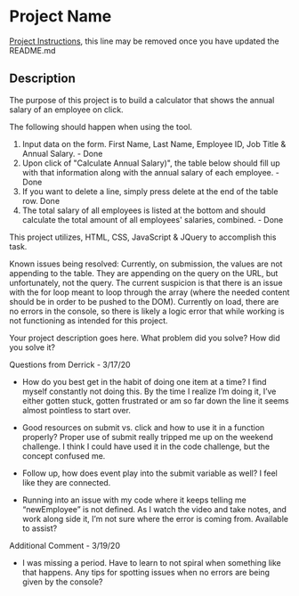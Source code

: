 # Project Name

[Project Instructions](./INSTRUCTIONS.md), this line may be removed once you have updated the README.md

## Description

The purpose of this project is to build a calculator that shows the annual salary of an employee on click.

The following should happen when using the tool.

1. Input data on the form. First Name, Last Name, Employee ID, Job Title & Annual Salary. - Done
2. Upon click of "Calculate Annual Salary)", the table below should fill up with that information along with the annual salary of each employee. - Done
3. If you want to delete a line, simply press delete at the end of the table row. Done
4. The total salary of all employees is listed at the bottom and should calculate the total amount of all employees' salaries, combined. - Done

This project utilizes, HTML, CSS, JavaScript & JQuery to accomplish this task.

Known issues being resolved: Currently, on submission, the values are not appending to the table. They are appending on the query on the URL, but unfortunately, not the query. The current suspicion is that there is an issue with the for loop meant to loop through the array (where the needed content should be in order to be pushed to the DOM). Currently on load, there are no errors in the console, so there is likely a logic error that while working is not functioning as intended for this project.

Your project description goes here. What problem did you solve? How did you solve it?

Questions from Derrick - 3/17/20

- How do you best get in the habit of doing one item at a time? I find myself constantly not doing this. By the time I realize I’m doing it, I’ve either gotten stuck, gotten frustrated or am so far down the line it seems almost pointless to start over.

- Good resources on submit vs. click and how to use it in a function properly? Proper use of submit really tripped me up on the weekend challenge. I think I could have used it in the code challenge, but the concept confused me.
- Follow up, how does event play into the submit variable as well? I feel like they are connected.

- Running into an issue with my code where it keeps telling me “newEmployee” is not defined. As I watch the video and take notes, and work along side it, I’m not sure where the error is coming from. Available to assist?

Additional Comment - 3/19/20

- I was missing a period. Have to learn to not spiral when something like that happens. Any tips for spotting issues when no errors are being given by the console?
